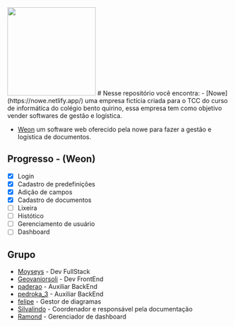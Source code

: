  <img src="./" width="200" />
# Nesse repositório você encontra:
- [Nowe](https://nowe.netlify.app/) uma empresa fictícia criada para o TCC do curso de informática do colégio bento quirino, essa empresa tem como objetivo vender softwares de gestão e logística. 

- [Weon](https://weonsystem.netlify.app/pages/drive.html) um software web oferecido pela nowe para fazer a gestão e logística de documentos.

## Progresso - (Weon)
- [x] Login
- [x] Cadastro de predefinições
- [x] Adição de campos
- [x] Cadastro de documentos 
- [ ] Lixeira
- [ ] Histótico
- [ ] Gerenciamento de usuário
- [ ] Dashboard
## Grupo
* [Moyseys](https://github.com/Moyseys) - Dev FullStack
* [Geovaniorsoli](https://github.com/geovaniorsoli) - Dev FrontEnd
* [paderao](https://github.com/paderao) - Auxiliar BackEnd
* [pedroka_3](https://github.com/pedroka3) - Auxiliar BackEnd
* [felipe](https://github.com/palmaazx) - Gestor de diagramas
* [Silvalindo](https://github.com/Silvalindo) - Coordenador e responsável pela documentação 
* [Ramond](https://github.com/) - Gerenciador de dashboard 
